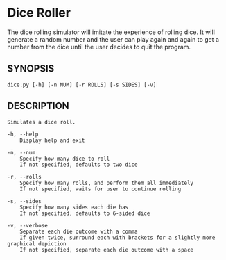 # Dice Roller
The dice rolling simulator will imitate the experience of rolling dice. It will generate a random number and the user can play again and again to get a number from the dice until the user decides to quit the program.

## SYNOPSIS
    dice.py [-h] [-n NUM] [-r ROLLS] [-s SIDES] [-v]

## DESCRIPTION
    Simulates a dice roll.

    -h, --help
        Display help and exit

    -n, --num
        Specify how many dice to roll
        If not specified, defaults to two dice

    -r, --rolls
        Specify how many rolls, and perform them all immediately
        If not specified, waits for user to continue rolling

    -s, --sides
        Specify how many sides each die has
        If not specified, defaults to 6-sided dice

    -v, --verbose
        Separate each die outcome with a comma 
        If given twice, surround each with brackets for a slightly more graphical depiction
        If not specified, separate each die outcome with a space

